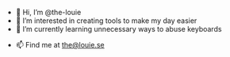 - 👋 Hi, I’m @the-louie
- 👀 I’m interested in creating tools to make my day easier
- 🌱 I’m currently learning unnecessary ways to abuse keyboards
<!-- - 💞️ I’m looking to collaborate on ... -->
- 📫 Find me at the@louie.se

<!---
the-louie/the-louie is a ✨ special ✨ repository because its `README.md` (this file) appears on your GitHub profile.
You can click the Preview link to take a look at your changes.
--->
